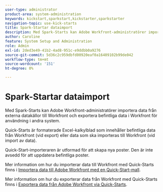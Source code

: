 ```yaml
---
user-type: administrator
product-area: system-administration
keywords: kickstart,sparkstart,kickstarter,sparkstarter
navigation-topic: use-kick-starts
title: Spark-Startar dataimport
description: Med Spark-Starts kan Adobe Workfront-administratörer importera data från externa datakällor till Workfront och exportera befintliga data i Workfront för användning i andra system.
author: Caroline
feature: System Setup and Administration
role: Admin
exl-id: 2ded3e49-41b2-4ad8-951c-e9ddbb0a9276
source-git-commit: 5d36c2c959dbfd00920eaf0a16409102b99de042
workflow-type: tm+mt
source-wordcount: '151'
ht-degree: 0%

---
```


# Spark-Startar dataimport

Med Spark-Starts kan Adobe Workfront-administratörer importera data från externa datakällor till Workfront och exportera befintliga data i Workfront för användning i andra system.

Quick-Starts är formaterade Excel-kalkylblad som innehåller befintliga data från Workfront (vid export) eller data som ska importeras till Workfront (vid import av data).

Quick-Start-importeraren är utformad för att skapa nya poster. Den är inte avsedd för att uppdatera befintliga poster.

Mer information om hur du importerar data till Workfront med Quick-Starts finns i [Importera data till Adobe Workfront med en Quick-Start-mall](../../../administration-and-setup/manage-workfront/using-kick-starts/import-data-via-kickstarts.md).

Mer information om hur du exporterar data från Workfront med Quick-Starts finns i [Exportera data från Adobe Workfront via Quick-Starts](../../../administration-and-setup/manage-workfront/using-kick-starts/export-data-from-wf-via-kick-starts.md).
